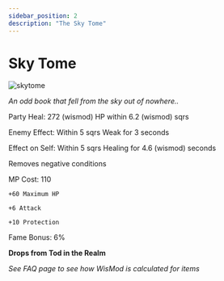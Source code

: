 ```yaml
---
sidebar_position: 2
description: "The Sky Tome"
---
```


# Sky Tome

![skytome](https://vwiki.valorserver.com/api/item/picture/sky%20tome)

<i>An odd book that fell from the sky out of nowhere..</i>

Party Heal: 272 (wismod) HP within 6.2 (wismod) sqrs

Enemy Effect: Within 5 sqrs Weak for 3 seconds

Effect on Self: Within 5 sqrs Healing for 4.6 (wismod) seconds

Removes negative conditions

MP Cost: 110

    +60 Maximum HP
    
    +6 Attack
    
    +10 Protection

Fame Bonus: 6%

**Drops from Tod in the Realm**

*See FAQ page to see how WisMod is calculated for items*
